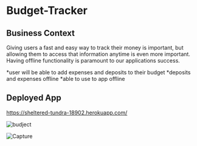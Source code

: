 # Budget-Tracker

## Business Context

Giving users a fast and easy way to track their money is important, but allowing them to access that information anytime is even more important. Having offline functionality is paramount to our applications success.

*user will be able to add expenses and deposits to their budget
*deposits and expenses offline
*able to use to app offline

## Deployed App

https://sheltered-tundra-18902.herokuapp.com/

![budject](https://user-images.githubusercontent.com/66528327/102024232-74251080-3d56-11eb-9614-4baad3c165cf.PNG)

![Capture](https://user-images.githubusercontent.com/66528327/102024249-9585fc80-3d56-11eb-8f5a-14ba14374dfb.PNG)
